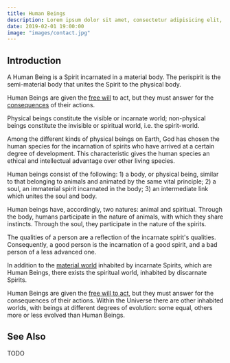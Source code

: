 ```yaml
---
title: Human Beings
description: Lorem ipsum dolor sit amet, consectetur adipisicing elit, sed do eiusmod tempor incididunt ut labore et dolore magna aliqua.  TODO
date: 2019-02-01 19:00:00
image: "images/contact.jpg" 
---
```


## Introduction
A Human Being is a Spirit incarnated in a material body. The perispirit is the semi-material body that unites the Spirit to the physical body.  

Human Beings are given the [free will](/divinelaws/free-will) to act, but they must answer for the [consequences](/divine-laws/cause-effect) of their actions.  

Physical beings constitute the visible or incarnate world; non-physical beings constitute the invisible or spiritual world, i.e. the spirit-world.  

Among the different kinds of physical beings on Earth, God has chosen the human species for the incarnation of spirits who have arrived at a certain degree of development.  This characteristic gives the human species an ethical and intellectual advantage over other living species.  

Human beings consist of the following: 1) a body, or physical being, similar to that belonging to animals and animated by the same vital principle; 2) a soul, an immaterial spirit incarnated in the body; 3) an intermediate link which unites the soul and body.  

Human beings have, accordingly, two natures: animal and spiritual.  Through the body, humans participate in the nature of animals, with which they share instincts.  Through the soul, they participate in the nature of the spirits.  

The qualities of a person are a reflection of the incarnate spirit's qualities.  Consequently, a good person is the incarnation of a good spirit, and a bad person of a less advanced one.  

In addition to the [material world](/about/material-world) inhabited by incarnate Spirits, which are Human Beings, there exists the spiritual world, inhabited by discarnate Spirits.

Human Beings are given the [free will to act](/divine-laws/free-will), but they must answer for the consequences of their actions. Within the Universe there are other inhabited worlds, with beings at different degrees of evolution: some equal, others more or less evolved than Human Beings. 

## See Also 
TODO
